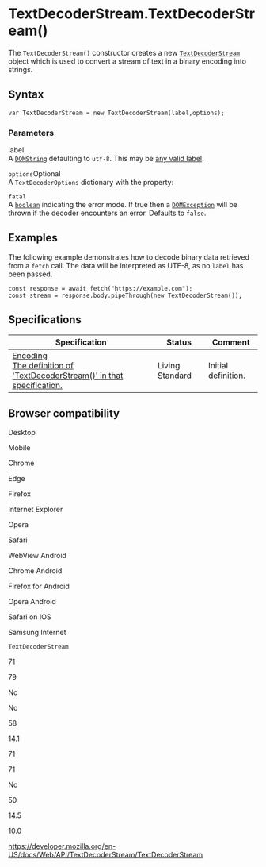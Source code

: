 TextDecoderStream.TextDecoderStream()
=====================================

The `TextDecoderStream()` constructor creates a new [`TextDecoderStream`](../textdecoderstream) object which is used to convert a stream of text in a binary encoding into strings.

Syntax
------

    var TextDecoderStream = new TextDecoderStream(label,options);

### Parameters

label  
A [`DOMString`](../domstring) defaulting to `utf-8`. This may be [any valid label](../encoding_api/encodings).

 `options`<span class="badge inline optional">Optional</span>   
A `TextDecoderOptions` dictionary with the property:

`fatal`  
A [`boolean`](https://developer.mozilla.org/en-US/docs/Web/JavaScript/Reference/Global_Objects/Boolean) indicating the error mode. If true then a [`DOMException`](../domexception) will be thrown if the decoder encounters an error. Defaults to `false`.

Examples
--------

The following example demonstrates how to decode binary data retrieved from a <span class="page-not-created">`fetch`</span> call. The data will be interpreted as UTF-8, as no `label` has been passed.

    const response = await fetch("https://example.com");
    const stream = response.body.pipeThrough(new TextDecoderStream());

Specifications
--------------

<table><thead><tr class="header"><th>Specification</th><th>Status</th><th>Comment</th></tr></thead><tbody><tr class="odd"><td><a href="https://encoding.spec.whatwg.org/#dom-textdecoderstream">Encoding<br />
<span class="small">The definition of 'TextDecoderStream()' in that specification.</span></a></td><td><span class="spec-living">Living Standard</span></td><td>Initial definition.</td></tr></tbody></table>

Browser compatibility
---------------------

Desktop

Mobile

Chrome

Edge

Firefox

Internet Explorer

Opera

Safari

WebView Android

Chrome Android

Firefox for Android

Opera Android

Safari on IOS

Samsung Internet

`TextDecoderStream`

71

79

No

No

58

14.1

71

71

No

50

14.5

10.0

<a href="https://developer.mozilla.org/en-US/docs/Web/API/TextDecoderStream/TextDecoderStream" class="_attribution-link">https://developer.mozilla.org/en-US/docs/Web/API/TextDecoderStream/TextDecoderStream</a>
